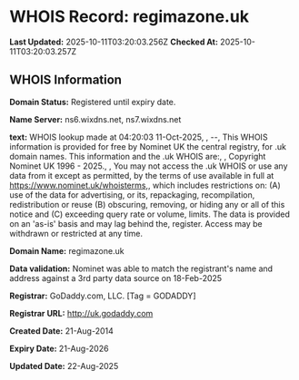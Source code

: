 # WHOIS Record: regimazone.uk

**Last Updated:** 2025-10-11T03:20:03.256Z
**Checked At:** 2025-10-11T03:20:03.257Z

## WHOIS Information

**Domain Status:** Registered until expiry date.

**Name Server:** ns6.wixdns.net, ns7.wixdns.net

**text:** WHOIS lookup made at 04:20:03 11-Oct-2025, , --, This WHOIS information is provided for free by Nominet UK the central registry, for .uk domain names. This information and the .uk WHOIS are:, , Copyright Nominet UK 1996 - 2025., , You may not access the .uk WHOIS or use any data from it except as permitted, by the terms of use available in full at https://www.nominet.uk/whoisterms,, which includes restrictions on: (A) use of the data for advertising, or its, repackaging, recompilation, redistribution or reuse (B) obscuring, removing, or hiding any or all of this notice and (C) exceeding query rate or volume, limits. The data is provided on an 'as-is' basis and may lag behind the, register. Access may be withdrawn or restricted at any time.

**Domain Name:** regimazone.uk

**Data validation:** Nominet was able to match the registrant's name and address against a 3rd party data source on 18-Feb-2025

**Registrar:** GoDaddy.com, LLC. [Tag = GODADDY]

**Registrar URL:** http://uk.godaddy.com

**Created Date:** 21-Aug-2014

**Expiry Date:** 21-Aug-2026

**Updated Date:** 22-Aug-2025

